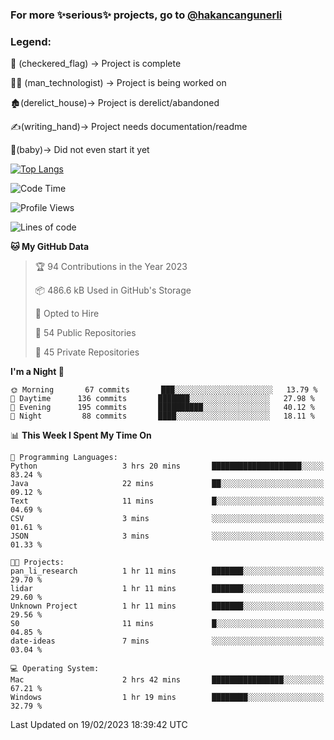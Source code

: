 ### For more ✨serious✨ projects, go to [@hakancangunerli](https://github.com/hakancangunerli)


### Legend:


🏁 (checkered_flag) -> Project is complete

👨‍💻 (man_technologist)   -> Project is being worked on

🏚️(derelict_house)-> Project is derelict/abandoned

✍️(writing_hand)-> Project needs documentation/readme

👶(baby)-> Did not even start it yet

[![Top Langs](https://github-readme-stats.vercel.app/api/top-langs/?username=johngunerli&layout=compact&hide=tex,html,shell,CSS&langs_count=10&exclude_repo=2015-csharp)](https://github.com/anuraghazra/github-readme-stats)


<!--START_SECTION:waka-->
![Code Time](http://img.shields.io/badge/Code%20Time-387%20hrs%204%20mins-blue)

![Profile Views](http://img.shields.io/badge/Profile%20Views-8-blue)

![Lines of code](https://img.shields.io/badge/From%20Hello%20World%20I%27ve%20Written-1%20Million%20lines%20of%20code-blue)

**🐱 My GitHub Data** 

> 🏆 94 Contributions in the Year 2023
 > 
> 📦 486.6 kB Used in GitHub's Storage 
 > 
> 💼 Opted to Hire
 > 
> 📜 54 Public Repositories 
 > 
> 🔑 45 Private Repositories  
 > 
**I'm a Night 🦉** 

```text
🌞 Morning       67 commits       ███░░░░░░░░░░░░░░░░░░░░░░   13.79 % 
🌆 Daytime      136 commits       ███████░░░░░░░░░░░░░░░░░░   27.98 % 
🌃 Evening      195 commits       ██████████░░░░░░░░░░░░░░░   40.12 % 
🌙 Night         88 commits       ████░░░░░░░░░░░░░░░░░░░░░   18.11 % 

```


📊 **This Week I Spent My Time On** 

```text
💬 Programming Languages: 
Python                   3 hrs 20 mins       ████████████████████░░░░░   83.24 % 
Java                     22 mins             ██░░░░░░░░░░░░░░░░░░░░░░░   09.12 % 
Text                     11 mins             █░░░░░░░░░░░░░░░░░░░░░░░░   04.69 % 
CSV                      3 mins              ░░░░░░░░░░░░░░░░░░░░░░░░░   01.61 % 
JSON                     3 mins              ░░░░░░░░░░░░░░░░░░░░░░░░░   01.33 % 

🐱‍💻 Projects: 
pan_li_research          1 hr 11 mins        ███████░░░░░░░░░░░░░░░░░░   29.70 % 
lidar                    1 hr 11 mins        ███████░░░░░░░░░░░░░░░░░░   29.60 % 
Unknown Project          1 hr 11 mins        ███████░░░░░░░░░░░░░░░░░░   29.56 % 
S0                       11 mins             █░░░░░░░░░░░░░░░░░░░░░░░░   04.85 % 
date-ideas               7 mins              ░░░░░░░░░░░░░░░░░░░░░░░░░   03.04 % 

💻 Operating System: 
Mac                      2 hrs 42 mins       ████████████████░░░░░░░░░   67.21 % 
Windows                  1 hr 19 mins        ████████░░░░░░░░░░░░░░░░░   32.79 % 

```


 Last Updated on 19/02/2023 18:39:42 UTC
<!--END_SECTION:waka-->


